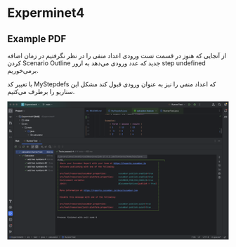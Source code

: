# Experminet4

## Example PDF

از آنجایی که هنوز در قسمت تست ورودی اعداد منفی را در نظر نگرفتیم در زمان اضافه کردن Scenario Outline جدید که عدد ورودی می‌دهد به ارور step undefined برمی‌خوریم.

با تغییر کد MyStepdefs که اعداد منفی را نیز به عنوان ورودی قبول کند مشکل این سناریو‌ را برطرف می‌کنیم.

<!--![screenshots/Result1.png]-->
![img.png](screenshots/Result1.png)

